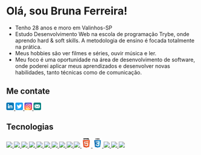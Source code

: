 # Olá, sou Bruna Ferreira!

<section>
  <ul align="left" dir="auto">
    <li>Tenho 28 anos e moro em Valinhos-SP</li>
    <li>Estudo Desenvolvimento Web na escola de programação Trybe, onde aprendo hard & soft skills. A metodologia de ensino é focada totalmente na prática.</li>
    <li>Meus hobbies são ver filmes e séries, ouvir música e ler.</li>
    <li>Meu foco é uma oportunidade na área de desenvolvimento de software, onde poderei aplicar meus aprendizados e desenvolver novas habilidades, tanto técnicas como de comunicação.</li>
  </ul>
  </section>
  
 
## Me contate

<span>
    <a href="https://www.linkedin.com/in/bruna-ferreira-138639196/" rel="nofollow">
      <img src="https://raw.githubusercontent.com/edent/SuperTinyIcons/bed6907f8e4f5cb5bb21299b9070f4d7c51098c0/images/svg/linkedin.svg" width="4%" style="max-width: 100%;">
    </a>
</span>
<span>
    <a href="https://twitter.com/BrunnaEngland" rel="nofollow">
      <img src="https://raw.githubusercontent.com/edent/SuperTinyIcons/bed6907f8e4f5cb5bb21299b9070f4d7c51098c0/images/svg/twitter.svg" width="4%" style="max-width: 100%;">
    </a>
</span>
<span>
    <a href="https://www.instagram.com/brunna.england/" rel="nofollow">
      <img src="https://raw.githubusercontent.com/edent/SuperTinyIcons/bed6907f8e4f5cb5bb21299b9070f4d7c51098c0/images/svg/instagram.svg" width="4%" style="max-width: 100%;">
      </a>
</span>
<span>
    <a href="mailto:brunamfguimaraes@gmail.com?subject=Contato%20realizado%20pelo%20github">
      <img src="https://raw.githubusercontent.com/edent/SuperTinyIcons/bed6907f8e4f5cb5bb21299b9070f4d7c51098c0/images/svg/email.svg" width="4%" style="max-width: 100%;">
      </a>
</span>

## Tecnologias

   <a href="https://developer.mozilla.org/pt-BR/docs/Web/JavaScript" rel="nofollow"> 
      <img src="https://camo.githubusercontent.com/72c27477f91493365e44b44306740892911721464f3f25d5b706c5deab24bfc2/68747470733a2f2f75706c6f61642e77696b696d656469612e6f72672f77696b6970656469612f636f6d6d6f6e732f7468756d622f392f39392f556e6f6666696369616c5f4a6176615363726970745f6c6f676f5f322e7376672f34383070782d556e6f6666696369616c5f4a6176615363726970745f6c6f676f5f322e7376672e706e67" width="4.5%" data-canonical-src="https://upload.wikimedia.org/wikipedia/commons/thumb/9/99/Unofficial_JavaScript_logo_2.svg/480px-Unofficial_JavaScript_logo_2.svg.png" style="max-width: 100%;">
   </a>
    <a href="https://nodejs.org/en/" rel="nofollow"> 
      <img src="https://camo.githubusercontent.com/504566ae19e95159a38902450416c3d4581bdbbbdc7e42254434f9943d075120/68747470733a2f2f65372e706e676567672e636f6d2f706e67696d616765732f3330312f3137312f706e672d636c69706172742d6e6f64652d6a732d6a6176617363726970742d736f6674776172652d646576656c6f7065722d636f6d70757465722d69636f6e732d616e67756c61726a732d6f74686572732d6d697363656c6c616e656f75732d746578742d7468756d626e61696c2e706e67" width="4.5%" data-canonical-src="https://e7.pngegg.com/pngimages/301/171/png-clipart-node-js-javascript-software-developer-computer-icons-angularjs-others-miscellaneous-text-thumbnail.png" style="max-width: 100%;">
   </a>
   <a href="https://pt-br.reactjs.org/" rel="nofollow"> 
      <img src="https://camo.githubusercontent.com/df308f8954edd5c776e0f8a6317c1b29fd938e4a1770dd8ae6f9c3ac9a116e79/68747470733a2f2f75706c6f61642e77696b696d656469612e6f72672f77696b6970656469612f636f6d6d6f6e732f7468756d622f612f61372f52656163742d69636f6e2e7376672f3132383070782d52656163742d69636f6e2e7376672e706e67" width="6%" data-canonical-src="https://upload.wikimedia.org/wikipedia/commons/thumb/a/a7/React-icon.svg/1280px-React-icon.svg.png" style="max-width: 100%;">
   </a>
 <a href="https://redux.js.org/" rel="nofollow"> 
   <img src="https://camo.githubusercontent.com/9f3994df6aed26c9fa1aaae951a41d5f330b4882fa1ff463ffd06a97b065703f/68747470733a2f2f72656475782e6a732e6f72672f696d672f72656475782d6c6f676f2d6c616e6473636170652e706e67" width="9%" data-canonical-src="https://redux.js.org/img/redux-logo-landscape.png" style="max-width: 100%;">
 </a>
    <a href="https://expressjs.com/" rel="nofollow"> 
      <img src="https://camo.githubusercontent.com/fad67ff58b4ce7e68b96e7b8a61e5d3f09a4ec8eedb780cde50853c2d1786463/68747470733a2f2f657870726573736a732e636f6d2f696d616765732f657870726573732d66616365626f6f6b2d73686172652e706e67" width="12.5%" data-canonical-src="https://expressjs.com/images/express-facebook-share.png" style="max-width: 100%;">
   </a>

   <a href="https://pt-br.reactjs.org/docs/hooks-intro.html" rel="nofollow"> 
      <img src="https://camo.githubusercontent.com/f99dd236abc004625954a565d2ff35376f6c4f1bba04001b2e52a41c6422c81e/68747470733a2f2f6d69726f2e6d656469756d2e636f6d2f6d61782f3939322f312a764e78526f49764741495875417244615352596a4c772e706e67" width="10%" data-canonical-src="https://miro.medium.com/max/992/1*vNxRoIvGAIXuArDaSRYjLw.png" style="max-width: 100%;">
   </a>
   <a href="https://www.mongodb.com/pt-br" rel="nofollow"> 
      <img src="https://camo.githubusercontent.com/03cb3c7034c2a3f744fc989e75bb8c4d0d5c0b3f0b6df25e36cca1c9a91ad23b/68747470733a2f2f313030306c6f676f732e6e65742f77702d636f6e74656e742f75706c6f6164732f323032302f30382f4d6f6e676f44422d4c6f676f2e706e67" width="9%" data-canonical-src="https://1000logos.net/wp-content/uploads/2020/08/MongoDB-Logo.png" style="max-width: 100%;">
   </a>
   <a href="https://www.mysql.com/" rel="nofollow"> 
      <img src="https://camo.githubusercontent.com/dcd50e292abf57b05c8f6e967f3b801bad48a139315df7354d7d308da5e44f94/68747470733a2f2f746f70706e672e636f6d2f75706c6f6164732f707265766965772f6d7973716c2d6c6f676f2d766563746f722d667265652d646f776e6c6f61642d3131353733393334313036766d7679736b316f76772e706e67" width="4%" data-canonical-src="https://toppng.com/uploads/preview/mysql-logo-vector-free-download-11573934106vmvysk1ovw.png" style="max-width: 100%;">
   </a>
 <a href="https://jestjs.io/" rel="nofollow"> 
      <img src="https://camo.githubusercontent.com/2626a14327f0bbe015d04436efe1ce471302cdab8e8be70d2ea95ee62639a85d/68747470733a2f2f7365656b6c6f676f2e636f6d2f696d616765732f4a2f6a6573742d6c6f676f2d463939303145424246372d7365656b6c6f676f2e636f6d2e706e67" width="4%" data-canonical-src="https://seeklogo.com/images/J/jest-logo-F9901EBBF7-seeklogo.com.png" style="max-width: 100%;">
   </a>
   <a href="https://testing-library.com/docs/react-testing-library/intro" rel="nofollow"> 
      <img src="https://camo.githubusercontent.com/2b16c9129eae8a67b9f8ad00bd2747fc6b5c2834ecf0c46315844bdbad6bb7c4/68747470733a2f2f736d6172746765726d7a2e636f6d2f7374617469632f6d656469612f72656163742d74657374696e672d6c6962726172792e37393339356663352e706e67" width="5%" data-canonical-src="https://smartgermz.com/static/media/react-testing-library.79395fc5.png" style="max-width: 100%;">
   </a>
   <a href="https://developer.mozilla.org/pt-BR/docs/Web/HTML" rel="nofollow"> 
      <img src="https://raw.githubusercontent.com/github/explore/80688e429a7d4ef2fca1e82350fe8e3517d3494d/topics/html/html.png" width="5%" style="max-width: 100%;">
   </a>
   <a href="https://developer.mozilla.org/pt-BR/docs/Web/CSS" rel="nofollow"> 
      <img src="https://raw.githubusercontent.com/github/explore/80688e429a7d4ef2fca1e82350fe8e3517d3494d/topics/css/css.png" width="5%" style="max-width: 100%;">
   </a>
   <a href="https://git-scm.com/" rel="nofollow"> 
      <img src="https://camo.githubusercontent.com/b8ee9fd2e9b26a7265ece6dbc6f5c7449928b84f45a08fe5852d6a8dfd915fb3/68747470733a2f2f6769742d73636d2e636f6d2f696d616765732f6c6f676f732f646f776e6c6f6164732f4769742d49636f6e2d31373838432e706e67" width="5%" data-canonical-src="https://git-scm.com/images/logos/downloads/Git-Icon-1788C.png" style="max-width: 100%;">
   </a>
   <a href="https://getbootstrap.com/" rel="nofollow"> 
      <img src="https://camo.githubusercontent.com/ea6a69b5b4a2b84437463a530a8f528145a8104c27ccca04af384a59350383e9/68747470733a2f2f75706c6f61642e77696b696d656469612e6f72672f77696b6970656469612f636f6d6d6f6e732f7468756d622f622f62322f426f6f7473747261705f6c6f676f2e7376672f3235363070782d426f6f7473747261705f6c6f676f2e7376672e706e67" width="5%" data-canonical-src="https://upload.wikimedia.org/wikipedia/commons/thumb/b/b2/Bootstrap_logo.svg/2560px-Bootstrap_logo.svg.png" style="max-width: 100%;">
   </a>
   <a href="https://reactrouter.com/" rel="nofollow"> 
      <img src="https://camo.githubusercontent.com/e71305aefee9d9ed7eaee86ef502980226ee843f73567ffa27a380537613adbf/68747470733a2f2f626c6f672e6b6172656e79696e672e636f6d2f7374617469632f62313766326230343930363839373937343161373935383832353061643863622f6e61762d6261722d776974682d646f742e706e67" width="9%" data-canonical-src="https://blog.karenying.com/static/b17f2b049068979741a79588250ad8cb/nav-bar-with-dot.png" style="max-width: 100%;">
   </a>
 </div>
